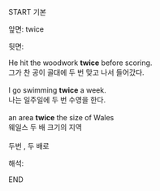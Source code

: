START
기본

앞면:
twice


뒷면:
<div>He hit the woodwork <strong>twice</strong> before scoring. </div><div><div>그가 찬 공이 골대에 두 번 맞고 나서 들어갔다.</div></div><div><br></div><div><div>I go swimming <strong>twice</strong> a week. </div><div><div>나는 일주일에 두 번 수영을 한다.</div></div></div><div><br></div><div><div>an area <b>twice</b> the size of Wales </div><div>웨일스 두 배 크기의 지역</div></div><div><br></div><div>두번 , 두 배로</div>


해석:
<!--ID: 1746614454886-->
END